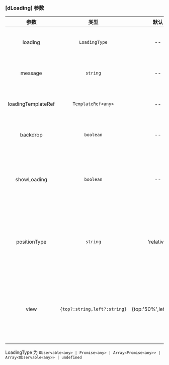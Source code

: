 ### [dLoading] 参数

|        参数        |             类型             |          默认          | 说明                                                                | 跳转 Demo                                      |
| :----------------: | :--------------------------: | :--------------------: | :------------------------------------------------------------------ | ---------------------------------------------- |
|      loading       |        `LoadingType`         |           --           | 可选，控制 loading 状态                                             | [基本用法](/components/loading/demo#basic-usage)   |
|      message       |           `string`           |           --           | 可选，loading 时的提示信息                                          | [多promise](/components/loading/demo#multi-promise) |
| loadingTemplateRef |      `TemplateRef<any>`      |           --           | 可选，自定义 loading 模板                                           | [自定义样式](/components/loading/demo#custom-style)  |
|      backdrop      |          `boolean`           |           --           | 可选，loading 时是否显示遮罩                                        | [基本用法](/components/loading/demo#basic-usage)   |
|    showLoading     |          `boolean`           |           --           | 可选，手动启动和关闭 loading 状态,与`loading`参数不能同时使用       |[使用showLoading控制](/components/loading/demo#show-loading)
|    positionType    |           `string`           |       'relative'       | 可选，指定`dLoading`宿主元素的定位类型,取值与 css position 属性一致 |[使用showLoading控制](/components/loading/demo#show-loading)
|        view        | `{top?:string,left?:string}` | {top:'50%',left:'50%'} | 可选，调整 loading 的显示位置，相对于宿主元素的顶部距离与左侧距离   | [基本用法](/components/loading/demo#basic-usage)   |

LoadingType 为 `Observable<any> | Promise<any> | Array<Promise<any>> | Array<Observable<any>> | undefined`
